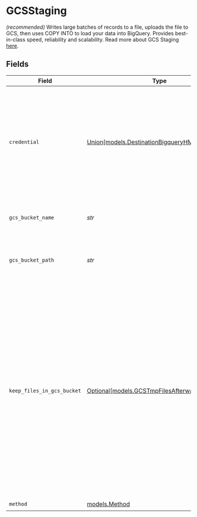 # GCSStaging

<i>(recommended)</i> Writes large batches of records to a file, uploads the file to GCS, then uses COPY INTO to load your data into BigQuery. Provides best-in-class speed, reliability and scalability. Read more about GCS Staging <a href="https://docs.airbyte.com/integrations/destinations/bigquery#gcs-staging">here</a>.


## Fields

| Field                                                                                                                                                                                                                                                           | Type                                                                                                                                                                                                                                                            | Required                                                                                                                                                                                                                                                        | Description                                                                                                                                                                                                                                                     | Example                                                                                                                                                                                                                                                         |
| --------------------------------------------------------------------------------------------------------------------------------------------------------------------------------------------------------------------------------------------------------------- | --------------------------------------------------------------------------------------------------------------------------------------------------------------------------------------------------------------------------------------------------------------- | --------------------------------------------------------------------------------------------------------------------------------------------------------------------------------------------------------------------------------------------------------------- | --------------------------------------------------------------------------------------------------------------------------------------------------------------------------------------------------------------------------------------------------------------- | --------------------------------------------------------------------------------------------------------------------------------------------------------------------------------------------------------------------------------------------------------------- |
| `credential`                                                                                                                                                                                                                                                    | [Union[models.DestinationBigqueryHMACKey]](../models/credential.md)                                                                                                                                                                                             | :heavy_check_mark:                                                                                                                                                                                                                                              | An HMAC key is a type of credential and can be associated with a service account or a user account in Cloud Storage. Read more <a href="https://cloud.google.com/storage/docs/authentication/hmackeys">here</a>.                                                |                                                                                                                                                                                                                                                                 |
| `gcs_bucket_name`                                                                                                                                                                                                                                               | *str*                                                                                                                                                                                                                                                           | :heavy_check_mark:                                                                                                                                                                                                                                              | The name of the GCS bucket. Read more <a href="https://cloud.google.com/storage/docs/naming-buckets">here</a>.                                                                                                                                                  | airbyte_sync                                                                                                                                                                                                                                                    |
| `gcs_bucket_path`                                                                                                                                                                                                                                               | *str*                                                                                                                                                                                                                                                           | :heavy_check_mark:                                                                                                                                                                                                                                              | Directory under the GCS bucket where data will be written.                                                                                                                                                                                                      | data_sync/test                                                                                                                                                                                                                                                  |
| `keep_files_in_gcs_bucket`                                                                                                                                                                                                                                      | [Optional[models.GCSTmpFilesAfterwardProcessing]](../models/gcstmpfilesafterwardprocessing.md)                                                                                                                                                                  | :heavy_minus_sign:                                                                                                                                                                                                                                              | This upload method is supposed to temporary store records in GCS bucket. By this select you can chose if these records should be removed from GCS when migration has finished. The default "Delete all tmp files from GCS" value is used if not set explicitly. |                                                                                                                                                                                                                                                                 |
| `method`                                                                                                                                                                                                                                                        | [models.Method](../models/method.md)                                                                                                                                                                                                                            | :heavy_check_mark:                                                                                                                                                                                                                                              | N/A                                                                                                                                                                                                                                                             |                                                                                                                                                                                                                                                                 |